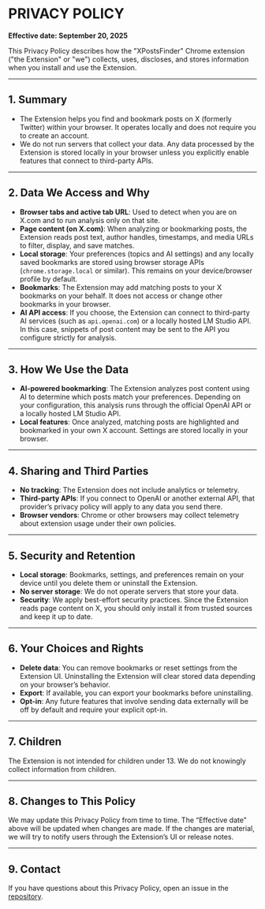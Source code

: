 # PRIVACY POLICY

**Effective date: September 20, 2025**

This Privacy Policy describes how the "XPostsFinder" Chrome extension ("the Extension" or "we") collects, uses, discloses, and stores information when you install and use the Extension.

---

## 1. Summary

- The Extension helps you find and bookmark posts on X (formerly Twitter) within your browser. It operates locally and does not require you to create an account.  
- We do not run servers that collect your data. Any data processed by the Extension is stored locally in your browser unless you explicitly enable features that connect to third-party APIs.

---

## 2. Data We Access and Why

- **Browser tabs and active tab URL**: Used to detect when you are on X.com and to run analysis only on that site.  
- **Page content (on X.com)**: When analyzing or bookmarking posts, the Extension reads post text, author handles, timestamps, and media URLs to filter, display, and save matches.  
- **Local storage**: Your preferences (topics and AI settings) and any locally saved bookmarks are stored using browser storage APIs (`chrome.storage.local` or similar). This remains on your device/browser profile by default.  
- **Bookmarks**: The Extension may add matching posts to your X bookmarks on your behalf. It does not access or change other bookmarks in your browser.  
- **AI API access**: If you choose, the Extension can connect to third-party AI services (such as `api.openai.com`) or a locally hosted LM Studio API. In this case, snippets of post content may be sent to the API you configure strictly for analysis.

---

## 3. How We Use the Data

- **AI-powered bookmarking**: The Extension analyzes post content using AI to determine which posts match your preferences. Depending on your configuration, this analysis runs through the official OpenAI API or a locally hosted LM Studio API.  
- **Local features**: Once analyzed, matching posts are highlighted and bookmarked in your own X account. Settings are stored locally in your browser.  

---

## 4. Sharing and Third Parties

- **No tracking**: The Extension does not include analytics or telemetry.  
- **Third-party APIs**: If you connect to OpenAI or another external API, that provider’s privacy policy will apply to any data you send there.  
- **Browser vendors**: Chrome or other browsers may collect telemetry about extension usage under their own policies.

---

## 5. Security and Retention

- **Local storage**: Bookmarks, settings, and preferences remain on your device until you delete them or uninstall the Extension.  
- **No server storage**: We do not operate servers that store your data.  
- **Security**: We apply best-effort security practices. Since the Extension reads page content on X, you should only install it from trusted sources and keep it up to date.

---

## 6. Your Choices and Rights

- **Delete data**: You can remove bookmarks or reset settings from the Extension UI. Uninstalling the Extension will clear stored data depending on your browser’s behavior.  
- **Export**: If available, you can export your bookmarks before uninstalling.  
- **Opt-in**: Any future features that involve sending data externally will be off by default and require your explicit opt-in.

---

## 7. Children

The Extension is not intended for children under 13. We do not knowingly collect information from children.

---

## 8. Changes to This Policy

We may update this Privacy Policy from time to time. The “Effective date” above will be updated when changes are made. If the changes are material, we will try to notify users through the Extension’s UI or release notes.

---

## 9. Contact

If you have questions about this Privacy Policy, open an issue in the [repository](https://github.com/flowmitry/x-posts-finder).